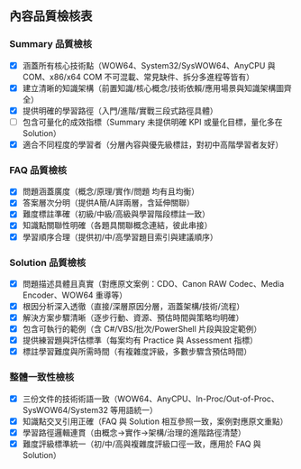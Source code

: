 ## 內容品質檢核表

### Summary 品質檢核
- [x] 涵蓋所有核心技術點（WOW64、System32/SysWOW64、AnyCPU 與 COM、x86/x64 COM 不可混載、常見缺件、拆分多進程等皆有）
- [x] 建立清晰的知識架構（前置知識/核心概念/技術依賴/應用場景與知識架構圖齊全）
- [x] 提供明確的學習路徑（入門/進階/實戰三段式路徑具體）
- [ ] 包含可量化的成效指標（Summary 未提供明確 KPI 或量化目標，量化多在 Solution）
- [x] 適合不同程度的學習者（分層內容與優先級標註，對初中高階學習者友好）

### FAQ 品質檢核
- [x] 問題涵蓋廣度（概念/原理/實作/問題 均有且均衡）
- [x] 答案層次分明（提供A簡/A詳兩層，含延伸關聯）
- [x] 難度標註準確（初級/中級/高級與學習階段標註一致）
- [x] 知識點關聯性明確（各題具關聯概念連結，彼此串接）
- [x] 學習順序合理（提供初/中/高學習題目索引與建議順序）

### Solution 品質檢核
- [x] 問題描述具體且真實（對應原文案例：CDO、Canon RAW Codec、Media Encoder、WOW64 重導等）
- [x] 根因分析深入透徹（直接/深層原因分層，涵蓋架構/技術/流程）
- [x] 解決方案步驟清晰（逐步行動、資源、預估時間與策略均明確）
- [x] 包含可執行的範例（含 C#/VBS/批次/PowerShell 片段與設定範例）
- [x] 提供練習題與評估標準（每案均有 Practice 與 Assessment 指標）
- [x] 標註學習難度與所需時間（有複雜度評級，多數步驟含預估時間）

### 整體一致性檢核
- [x] 三份文件的技術術語一致（WOW64、AnyCPU、In-Proc/Out-of-Proc、SysWOW64/System32 等用語統一）
- [x] 知識點交叉引用正確（FAQ 與 Solution 相互參照一致，案例對應原文重點）
- [x] 學習路徑邏輯連貫（由概念→實作→架構/治理的進階路徑清楚）
- [x] 難度評級標準統一（初/中/高與複雜度評級口徑一致，應用於 FAQ 與 Solution）
